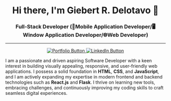 <h1 align="center">Hi there, I'm Giebert R. Delotavo 👋</h1>


<h3 align="center">Full-Stack Developer (📱Mobile Application Developer/🖥️Window Application Developer/🌐Web Developer)</h3>

---

<p align="center">
  <a href="https://your-portfolio-link.com" target="_blank">
    <img src="https://img.shields.io/badge/My_Portfolio-333333?style=for-the-badge&logo=react&logoColor=white" alt="Portfolio Button" />
  </a>
  <a href="https://linkedin.com/in/your-profile" target="_blank">
    <img src="https://img.shields.io/badge/Connect_on_LinkedIn-0A66C2?style=for-the-badge&logo=linkedin&logoColor=white" alt="LinkedIn Button" />
  </a>
</p>

I am a passionate and driven aspiring Software Developer with a keen interest in building visually appealing, responsive, and user-friendly web applications. I possess a solid foundation in **HTML**, **CSS**, and **JavaScript**, and I am actively expanding my expertise in modern frontend and backend technologies such as **React.js** and **Flask**. I thrive on learning new tools, embracing challenges, and continuously improving my coding skills to craft seamless digital experiences.

